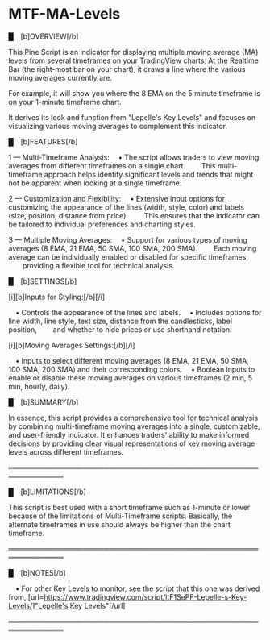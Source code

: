 # MTF-MA-Levels

█ [b]OVERVIEW[/b]

This Pine Script is an indicator for displaying multiple moving average (MA) levels from several timeframes on your TradingView charts.  At the Realtime Bar (the right-most bar on your chart), it draws a line where the various moving averages currently are.

For example, it will show you where the 8 EMA on the 5 minute timeframe is on your 1-minute timeframe chart.

It derives its look and function from "Lepelle's Key Levels" and focuses on visualizing various moving averages to complement this indicator.


█ [b]FEATURES[/b]

1 — Multi-Timeframe Analysis:
 • The script allows traders to view moving averages from different timeframes on a single chart.
  This multi-timeframe approach helps identify significant levels and trends that might not be apparent when looking at a single timeframe.

2 — Customization and Flexibility:
 • Extensive input options for customizing the appearance of the lines (width, style, color) and labels (size, position, distance from price).
  This ensures that the indicator can be tailored to individual preferences and charting styles.

3 — Multiple Moving Averages:
 • Support for various types of moving averages (8 EMA, 21 EMA, 50 SMA, 100 SMA, 200 SMA).
  Each moving average can be individually enabled or disabled for specific timeframes,
  providing a flexible tool for technical analysis.


█ [b]SETTINGS[/b]

[i][b]Inputs for Styling:[/b][/i]

 • Controls the appearance of the lines and labels.
 • Includes options for line width, line style, text size, distance from the candlesticks, label position,
  and whether to hide prices or use shorthand notation.

[i][b]Moving Averages Settings:[/b][/i]

 • Inputs to select different moving averages (8 EMA, 21 EMA, 50 SMA, 100 SMA, 200 SMA) and their corresponding colors.
 • Boolean inputs to enable or disable these moving averages on various timeframes (2 min, 5 min, hourly, daily).


█ [b]SUMMARY[/b]

In essence, this script provides a comprehensive tool for technical analysis by combining multi-timeframe moving averages into a single, customizable, and user-friendly indicator. It enhances traders' ability to make informed decisions by providing clear visual representations of key moving average levels across different timeframes.


═════════════════════════════════════════════════════════════


█ [b]LIMITATIONS[/b]

This script is best used with a short timeframe such as 1-minute or lower because of the limitations of Multi-Timeframe scripts.  Basically, the alternate timeframes in use should always be higher than the chart timeframe.


═════════════════════════════════════════════════════════════


█ [b]NOTES[/b]


 • For other Key Levels to monitor, see the script that this one was derived from, [url=https://www.tradingview.com/script/ltF1SePF-Lepelle-s-Key-Levels/]"Lepelle's Key Levels"[/url]

═════════════════════════════════════════════════════════════
